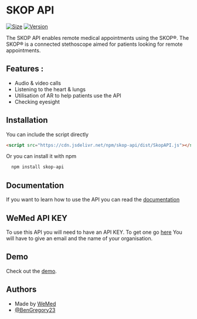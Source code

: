 
# SKOP API

[![Size](https://img.shields.io/badge/Size-1.6MB-FFFFFF.svg)]() 
[![Version](https://img.shields.io/badge/Version-1.1.2-FFFFF.svg)]()


The SKOP API enables remote medical appointments using the SKOP®. The SKOP® is a connected stethoscope aimed for patients looking for remote appointments. 

## Features :
- Audio & video calls
- Listening to the heart & lungs
- Utilisation of AR to help patients use the API
- Checking eyesight


## Installation

You can include the script directly 
```html
<script src="https://cdn.jsdelivr.net/npm/skop-api/dist/SkopAPI.js"></script>

```

Or you can install it with npm

```bash
  npm install skop-api
```
    
## Documentation

If you want to learn how to use the API you can read the [documentation](https://bengregory23.github.io/SKOP-API-documentation/#/)


## WeMed API KEY
To use this API you will need to have an API KEY. To get one go [here](https://en.wemed.fr/inscription-api-skop)
You will have to give an email and the name of your organisation.

## Demo

Check out the [demo](https://halfred.wemed.fr/demo/). 

## Authors
- Made by [WeMed](https://wemed.fr)
- [@BenGregory23](https://www.github.com/BenGregory23)



